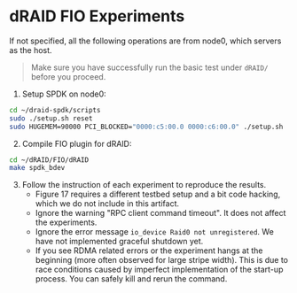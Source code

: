 # dRAID FIO Experiments

If not specified, all the following operations are from node0, which servers as the host. 

>Make sure you have successfully run the basic test under `dRAID/` before you proceed.

1. Setup SPDK on node0:
```Bash
cd ~/draid-spdk/scripts
sudo ./setup.sh reset
sudo HUGEMEM=90000 PCI_BLOCKED="0000:c5:00.0 0000:c6:00.0" ./setup.sh
```

2. Compile FIO plugin for dRAID:
```Bash
cd ~/dRAID/FIO/dRAID
make spdk_bdev
```

3. Follow the instruction of each experiment to reproduce the results.
   - Figure 17 requires a different testbed setup and a bit code hacking, which we do not include in this artifact.
   - Ignore the warning "RPC client command timeout". It does not affect the experiments.
   - Ignore the error message `io_device Raid0 not unregistered`. We have not implemented graceful shutdown yet.
   - If you see RDMA related errors or the experiment hangs at the beginning (more often observed for large stripe width). This is due to race conditions caused by imperfect implementation of the start-up process. You can safely kill and rerun the command.